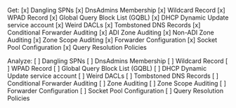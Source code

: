 Get:
[x] Dangling SPNs
[x] DnsAdmins Membership
[x] Wildcard Record
[x] WPAD Record
[x] Global Query Block List (GQBL)
[x] DHCP Dynamic Update service account
[x] Weird DACLs
[x] Tombstoned DNS Records
[x] Conditional Forwarder Auditing
[x] ADI Zone Auditing
[x] Non-ADI Zone Auditing
[x] Zone Scope Auditing
[x] Forwarder Configuration
[x] Socket Pool Configuration
[x] Query Resolution Policies

Analyze:
[ ] Dangling SPNs
[ ] DnsAdmins Membership
[ ] Wildcard Record
[ ] WPAD Record
[ ] Global Query Block List (GQBL)
[ ] DHCP Dynamic Update service account
[ ] Weird DACLs
[ ] Tombstoned DNS Records
[ ] Conditional Forwarder Auditing
[ ] Zone Auditing
[ ] Zone Scope Auditing
[ ] Forwarder Configuration
[ ] Socket Pool Configuration
[ ] Query Resolution Policies